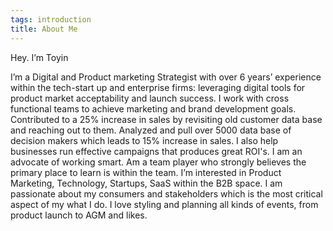 ```yaml
---
tags: introduction
title: About Me
---
```


Hey. I’m Toyin

I’m a Digital and Product marketing Strategist with over 6 years’ experience within the tech-start up and
enterprise firms: leveraging digital tools for product market acceptability and launch success. I work with cross functional teams to achieve marketing and brand development goals. Contributed to a 25% increase in sales by revisiting old customer data base and reaching out to them. Analyzed and pull over 5000 data base of decision makers which leads to 15% increase in sales. I also help businesses run effective campaigns that produces great ROI's. I am an advocate of working smart.
Am a team player who strongly believes the primary place to learn is within the team. I’m interested in Product Marketing, Technology, Startups, SaaS within the B2B space.
I am passionate about my consumers and stakeholders which is the most critical aspect of my what I do.
I love styling and planning all kinds of events, from product launch to AGM and likes.
